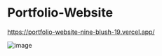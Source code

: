 # Portfolio-Website

https://portfolio-website-nine-blush-19.vercel.app/

![image](https://github.com/user-attachments/assets/ad0e457f-987d-465c-9afd-3b8ebab67f93)
